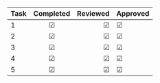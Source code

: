 | Task      | Completed         | Reviewed | Approved
| ------------- |:-------------:| -----:| ------ 
| 1   | &#x2611; | &#x2611; | &#x2611; |
| 2      | &#x2611;      |   &#x2611; | &#x2611; |
| 3 | &#x2611;      |    &#x2611; | &#x2611; |
| 4 | &#x2611;     |    &#x2611; | &#x2611; |
| 5 | &#x2611;    |    &#x2611; | &#x2611; |


